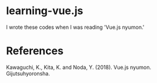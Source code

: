 # learning-vue.js
I wrote these codes when I was reading  'Vue.js nyumon.'

# References
Kawaguchi, K., Kita, K. and Noda, Y. (2018). Vue.js nyumon. Gijutsuhyoronsha.
